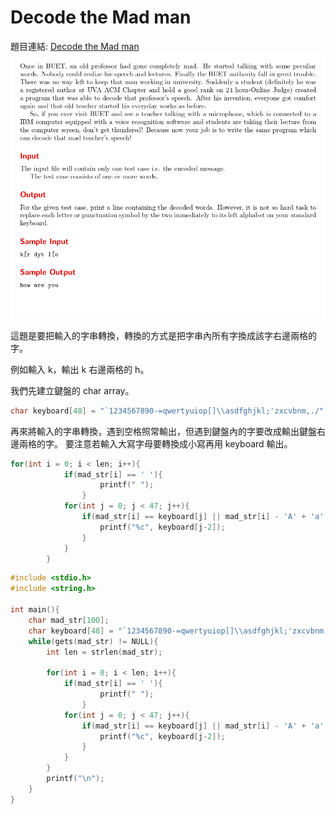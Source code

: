 # Decode the Mad man

題目連結: [Decode the Mad man](https://onlinejudge.org/index.php?option=com_onlinejudge&Itemid=8&category=14&page=show_problem&problem=1163)
![9-1](pic/9-1.jpg)

這題是要把輸入的字串轉換，轉換的方式是把字串內所有字換成該字右邊兩格的字。

例如輸入 k，輸出 k 右邊兩格的 h。

我們先建立鍵盤的 char array。

```C
char keyboard[48] = "`1234567890-=qwertyuiop[]\\asdfghjkl;'zxcvbnm,./";
```

再來將輸入的字串轉換，遇到空格照常輸出，但遇到鍵盤內的字要改成輸出鍵盤右邊兩格的字。
要注意若輸入大寫字母要轉換成小寫再用 keyboard 輸出。
```C
for(int i = 0; i < len; i++){
            if(mad_str[i] == ' '){
                    printf(" ");
                }
            for(int j = 0; j < 47; j++){
                if(mad_str[i] == keyboard[j] || mad_str[i] - 'A' + 'a' == keyboard[j]){
                    printf("%c", keyboard[j-2]);
                }
            }
        }
```

```C
#include <stdio.h>
#include <string.h>

int main(){
    char mad_str[100];
    char keyboard[48] = "`1234567890-=qwertyuiop[]\\asdfghjkl;'zxcvbnm,./";
    while(gets(mad_str) != NULL){
        int len = strlen(mad_str);
        
        for(int i = 0; i < len; i++){
            if(mad_str[i] == ' '){
                    printf(" ");
                }
            for(int j = 0; j < 47; j++){
                if(mad_str[i] == keyboard[j] || mad_str[i] - 'A' + 'a' == keyboard[j]){
                    printf("%c", keyboard[j-2]);
                }
            }
        }
        printf("\n");
    }
}
```